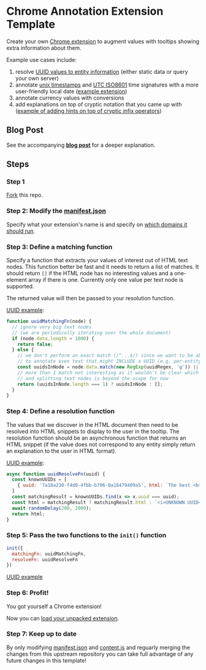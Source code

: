 
# Chrome Annotation Extension Template

Create your own [Chrome extension](https://developer.chrome.com/docs/extensions/) to augment values with tooltips showing extra information about them.

Example use cases include:

1. resolve [UUID values to entity information](https://fghibellini.com/posts/2022-12-17-Leveraging-UUIDs-to-the-Max/index.html) (either static data or query your own server)
1. annotate [unix timestamps](https://en.wikipedia.org/wiki/Unix_time) and [UTC ISO8601](https://en.wikipedia.org/wiki/ISO_8601) time signatures with a more user-friendly local date ([example extension](https://github.com/fghibellini/iso8601-chrome-extension))
1. annotate currency values with conversions
1. add explanations on top of cryptic notation that you came up with ([example of adding hints on top of cryptic infix operators](https://github.com/Zelenya/chrome-annotation-extension-optics/tree/optics-extension))

## Blog Post

See the accompanying __[blog post](https://fghibellini.com/posts/2022-12-17-Leveraging-UUIDs-to-the-Max/index.html)__ for a deeper explanation.

## Steps

### Step 1

[Fork](https://github.com/fghibellini/chrome-annotation-extension-template/fork) this repo.

### Step 2: Modify the [manifest.json](./manifest.json)

Specify what your extension's name is and specify on [which domains it should run](https://github.com/fghibellini/chrome-annotation-extension-template/blob/master/manifest.json#L11).

### Step 3: Define a matching function

Specify a function that extracts your values of interest out of HTML text nodes.
This function better be fast and it needs to return a list of matches.
It should return `[]` if the HTML node has no interesting values and a one-element
array if there is one. Currently only one value per text node is supported.

The returned value will then be passed to your resolution function.

[UUID example](https://github.com/fghibellini/chrome-annotation-extension-template/blob/master/src/content.js#L14):

```javascript
function uuidMatchingFn(node) {
  // ignore very big text nodes
  // (we are periodically iterating over the whole document)
  if (node.data.length > 1000) {
    return false;
  } else {
    // we don't perform an exact match (/^...$/) since we want to be able
    // to annotate even text that might INCLUDE a UUID (e.g. per-entity resources)
    const uuidsInNode = node.data.match(new RegExp(uuidRegex, 'g')) || []
    // more than 1 match not interesting as it wouldn't be clear which UUID the tooltip is for
    // and splitting text nodes is beyond the scope for now
    return (uuidsInNode.length === 1) ? uuidsInNode : [];
  }
}
```

### Step 4: Define a resolution function

The values that we discover in the HTML document then need to be resolved into HTML snippets to display to the user in the tooltip.
The resolution function should be an asynchronous function that returns an HTML snippet (if the value does not correspond to any entity simply return an explanation to the user in HTML format).

[UUID example](https://github.com/fghibellini/chrome-annotation-extension-template/blob/master/src/content.js#L29):

```javascript
async function uuidResolveFn(uuid) {
  const knownUUIDs = [
    { uuid: '7a18a230-f4d0-4fbb-b706-0a16479409a5', html: `The best <b>UUID</b> ever!` }
  ]
  const matchingResult = knownUUIDs.find(x => x.uuid === uuid);
  const html = matchingResult ? matchingResult.html : `<i>UNKNOWN UUID</i>`;
  await randomDelay(200, 2000);
  return html;
}
```

### Step 5: Pass the two functions to the `init()` function

```javascript
init({
  matchingFn: uuidMatchingFn,
  resolveFn: uuidResolveFn
})
```

[UUID example](https://github.com/fghibellini/chrome-annotation-extension-template/blob/master/src/content.js#L56)

### Step 6: Profit!

You got yourself a Chrome extension!

Now you can [load your unpacked extension](https://developer.chrome.com/docs/extensions/mv3/getstarted/development-basics/#load-unpacked).

### Step 7: Keep up to date

By only modifying [manifest.json](./manifest.json) and [content.js](src/content.js) and reguarly merging the changes from this upstream repository you can take full advantage of any future changes in this template!
